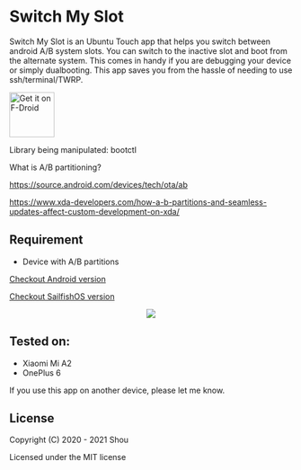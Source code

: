 # Switch My Slot

Switch My Slot is an Ubuntu Touch app that helps you switch between android A/B system slots. You can switch to the inactive slot and boot from the alternate system. This comes in handy if you are debugging your device or simply dualbooting. This app saves you from the hassle of needing to use ssh/terminal/TWRP.

[<img src="https://open-store.io/badges/en_US.svg" alt="Get it on F-Droid" height="80">](https://open-store.io/app/switch-my-slot.shouko)

Library being manipulated: bootctl

What is A/B partitioning?

https://source.android.com/devices/tech/ota/ab

https://www.xda-developers.com/how-a-b-partitions-and-seamless-updates-affect-custom-development-on-xda/

## Requirement
* Device with A/B partitions

[Checkout Android version](https://github.com/shoukolate/Switch-My-Slot-Android)

[Checkout SailfishOS version](https://github.com/SailfishOS-MI-A2/Switch-My-Slot-SailfishOS)

<p align="center">
  <img src="https://github.com/ubports-xiaomi-sdm660/Switch-My-Slot-Ubuntu-Touch/raw/master/Screenshots/1.png">
</p>

## Tested on:

* Xiaomi Mi A2
* OnePlus 6

If you use this app on another device, please let me know.

## License

Copyright (C) 2020 - 2021  Shou

Licensed under the MIT license
